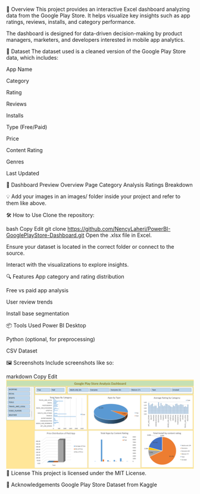 
🚀 Overview
This project provides an interactive Excel dashboard analyzing data from the Google Play Store. It helps visualize key insights such as app ratings, reviews, installs, and category performance.

The dashboard is designed for data-driven decision-making by product managers, marketers, and developers interested in mobile app analytics.

📁 Dataset
The dataset used is a cleaned version of the Google Play Store data, which includes:

App Name

Category

Rating

Reviews

Installs

Type (Free/Paid)

Price

Content Rating

Genres

Last Updated

📸 Dashboard Preview
Overview Page	Category Analysis	Ratings Breakdown

💡 Add your images in an images/ folder inside your project and refer to them like above.

🛠️ How to Use
Clone the repository:

bash
Copy
Edit
git clone https://github.com/NencyLaheri/PowerBI-GooglePlayStore-Dashboard.git
Open the .xlsx file in Excel.

Ensure your dataset is located in the correct folder or connect to the source.

Interact with the visualizations to explore insights.

🔍 Features
App category and rating distribution

Free vs paid app analysis

User review trends

Install base segmentation

📦 Tools Used
Power BI Desktop

Python (optional, for preprocessing)

CSV Dataset

🖼️ Screenshots
Include screenshots like so:

markdown
Copy
Edit
![Alt text](images/img1.png)
📄 License
This project is licensed under the MIT License.

🙌 Acknowledgements
Google Play Store Dataset from Kaggle

